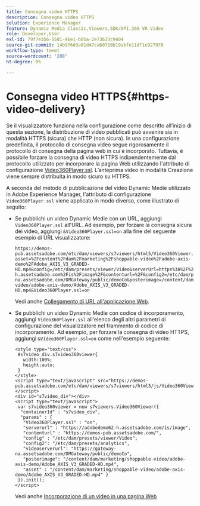 ```yaml
---
title: Consegna video HTTPS
description: Consegna video HTTPS
solution: Experience Manager
feature: Dynamic Media Classic,Viewers,SDK/API,360 VR Video
role: Developer,User
exl-id: 79f7e356-55d1-46e1-b85a-2e73633c9404
source-git-commit: 14b9f6d3a01d47ca60710b19abfe11df1e927978
workflow-type: tm+mt
source-wordcount: '208'
ht-degree: 0%

---
```


# Consegna video HTTPS{#https-video-delivery}

<!-- >[!NOTE]
>
>HTTP Secure Video Delivery applies only to AEM 6.2 with the installation of [Feature Pack-13480](https://www.adobeaemcloud.com/content/marketplace/marketplaceProxy.html?packagePath=/content/companies/public/adobe/packages/cq620/featurepack/cq-6.2.0-featurepack-13480) and to AEM 6.1 with installation of [Feature Pack NPR-15011](https://www.adobeaemcloud.com/content/marketplace/marketplaceProxy.html?packagePath=/content/companies/public/adobe/packages/cq610/featurepack/cq-6.1.0-featurepack-15011). -->

Se il visualizzatore funziona nella configurazione come descritto all’inizio di questa sezione, la distribuzione di video pubblicati può avvenire sia in modalità HTTPS (sicura) che HTTP (non sicura). In una configurazione predefinita, il protocollo di consegna video segue rigorosamente il protocollo di consegna della pagina web in cui è incorporato. Tuttavia, è possibile forzare la consegna di video HTTPS indipendentemente dal protocollo utilizzato per incorporare la pagina Web utilizzando l&#39;attributo di configurazione [Video360Player.ssl](/help/aem-viewers-ref/c-html5-aem-asset-viewers/c-html5-aem-video360/r-html5-aem-video360-config-attrib/r-html5-aem-video360-config-attrib-video360player-ssl.md). L’anteprima video in modalità Creazione viene sempre distribuita in modo sicuro su HTTPS.

A seconda del metodo di pubblicazione del video Dynamic Medie utilizzato in Adobe Experience Manager, l&#39;attributo di configurazione `Video360Player.ssl` viene applicato in modo diverso, come illustrato di seguito:

* Se pubblichi un video Dynamic Medie con un URL, aggiungi `Video360Player.ssl` all&#39;URL. Ad esempio, per forzare la consegna sicura dei video, aggiungi `&Video360Player.ssl=on` alla fine del seguente esempio di URL visualizzatore:

  ```
  https://demos-pub.assetsadobe.com/etc/dam/viewers/s7viewers/html5/Video360Viewer.html?asset=%2Fcontent%2Fdam%2Fmarketing%2Fshoppable-video%2Fadobe-axis-demo%2FAdobe_AXIS_V3_GRADED-HD.mp4&config=/etc/dam/presets/viewer/Video&serverUrl=https%3A%2F%2Fadobedemo62-h.assetsadobe.com%2Fis%2Fimage%2F&contenturl=%2F&config2=/etc/dam/presets/analytics&videoserverurl=https://gateway-na.assetsadobe.com/DMGateway/public/demoCo&posterimage=/content/dam/marketing/shoppable-video/adobe-axis-demo/Adobe_AXIS_V3_GRADED-HD.mp4&Video360Player.ssl=on
  ```

  Vedi anche [Collegamento di URL all&#39;applicazione Web](https://experienceleague.adobe.com/docs/experience-manager-65/assets/dynamic/linking-urls-to-yourwebapplication.html?lang=en#dynamic).

* Se pubblichi un video Dynamic Medie con codice di incorporamento, aggiungi `Video360Player.ssl` all&#39;elenco degli altri parametri di configurazione del visualizzatore nel frammento di codice di incorporamento. Ad esempio, per forzare la consegna di video HTTPS, aggiungi `&Video360Player.ssl=on` come nell&#39;esempio seguente:

  ```
  <style type="text/css"> 
   #s7video_div.s7video360viewer{ 
     width:100%;  
     height:auto; 
   } 
  </style> 
  <script type="text/javascript" src="https://demos-pub.assetsadobe.com/etc/dam/viewers/s7viewers/html5/js/Video360Viewer.js"></script> 
  <div id="s7video_div"></div> 
  <script type="text/javascript"> 
   var s7video360viewer = new s7viewers.Video360Viewer({ 
    "containerId" : "s7video_div", 
    "params" : {  
     "Video360Player.ssl" : "on", 
     "serverurl" : "https://adobedemo62-h.assetsadobe.com/is/image", 
     "contenturl" : "https://demos-pub.assetsadobe.com/",  
     "config" : "/etc/dam/presets/viewer/Video", 
     "config2": "/etc/dam/presets/analytics", 
     "videoserverurl": "https://gateway-na.assetsadobe.com/DMGateway/public/demoCo", 
     "posterimage": "/content/dam/marketing/shoppable-video/adobe-axis-demo/Adobe_AXIS_V3_GRADED-HD.mp4", 
     "asset" : "/content/dam/marketing/shoppable-video/adobe-axis-demo/Adobe_AXIS_V3_GRADED-HD.mp4" } 
   }).init(); 
  </script>
  ```

  Vedi anche [Incorporazione di un video in una pagina Web](https://experienceleague.adobe.com/docs/experience-manager-65/assets/dynamic/linking-urls-to-yourwebapplication.html#dynamic)
